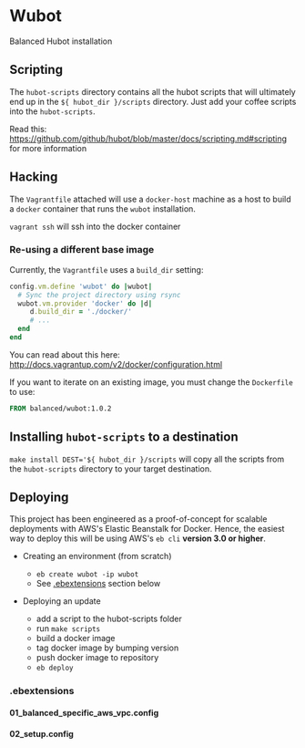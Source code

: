 # Wubot

Balanced Hubot installation

## Scripting

The `hubot-scripts` directory contains all the hubot scripts that will ultimately end up in the `${ hubot_dir }/scripts` directory. Just add your coffee scripts into the `hubot-scripts`.

Read this: https://github.com/github/hubot/blob/master/docs/scripting.md#scripting for more information

## Hacking

The `Vagrantfile` attached will use a `docker-host` machine as a host to build a `docker` container that runs the
`wubot` installation.

`vagrant ssh` will ssh into the docker container

### Re-using a different base image

Currently, the `Vagrantfile` uses a `build_dir` setting:

```ruby
config.vm.define 'wubot' do |wubot|
  # Sync the project directory using rsync
  wubot.vm.provider 'docker' do |d|
     d.build_dir = './docker/'
     # ...
  end
end
```

You can read about this here: http://docs.vagrantup.com/v2/docker/configuration.html

If you want to iterate on an existing image, you must change the `Dockerfile` to use:

```dockerfile
FROM balanced/wubot:1.0.2
```

## Installing `hubot-scripts` to a destination

`make install DEST='${ hubot_dir }/scripts` will copy all the scripts from the `hubot-scripts` directory to your target destination.

## Deploying

This project has been engineered as a proof-of-concept for scalable deployments with AWS's Elastic Beanstalk for Docker. Hence, the easiest way to deploy this will be using AWS's `eb cli` **version 3.0 or higher**.

- Creating an environment (from scratch)
  * `eb create wubot -ip wubot`
  * See [.ebextensions](#.ebextensions) section below

- Deploying an update
  * add a script to the hubot-scripts folder
  * run `make scripts`
  * build a docker image
  * tag docker image by bumping version
  * push docker image to repository
  * `eb deploy`

### .ebextensions

#### 01_balanced_specific_aws_vpc.config

#### 02_setup.config
